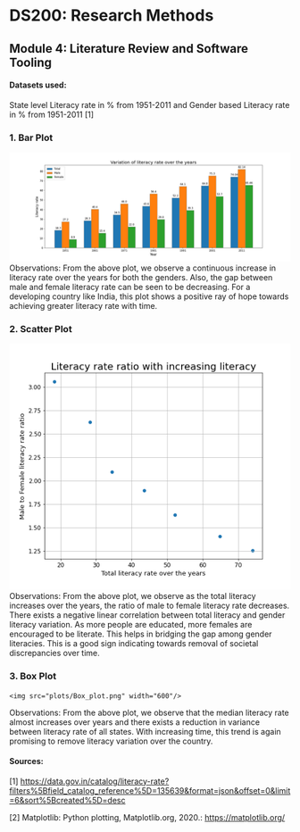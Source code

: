 # DS200: Research Methods
## Module 4: Literature Review and Software Tooling

#### Datasets used:
State level Literacy rate in % from 1951-2011 and Gender based Literacy rate in % from 1951-2011 [1]

### 1. Bar Plot
  <img src="plots/Bar_plot.png" width="600"/>
	Observations: From the above plot, we observe a continuous increase in literacy rate over the years for both the genders.
  Also, the gap between male and female literacy rate can be seen to be decreasing. For a developing country like India, 
  this plot shows a positive ray of hope towards achieving greater literacy rate with time.

### 2. Scatter Plot
  <img src="plots/Scatter_plot.png" width="600"/>
	Observations: From the above plot, we observe as the total literacy increases over the years, the ratio of male to female literacy rate decreases.
  There exists a negative linear correlation between total literacy and gender literacy variation. As more people are educated, 
  more females are encouraged to be literate. This helps in bridging the gap among gender literacies. This is a good sign indicating towards 
  removal of societal discrepancies over time.

### 3. Box Plot
	<img src="plots/Box_plot.png" width="600"/>
  Observations: From the above plot, we observe that the median literacy rate almost increases over years and there exists a reduction 
  in variance between literacy rate of all states. With increasing time, this trend is again promising to remove literacy variation over the country.

	
#### Sources:
[1] https://data.gov.in/catalog/literacy-rate?filters%5Bfield_catalog_reference%5D=135639&format=json&offset=0&limit=6&sort%5Bcreated%5D=desc

[2] Matplotlib: Python plotting, Matplotlib.org, 2020.: https://matplotlib.org/
